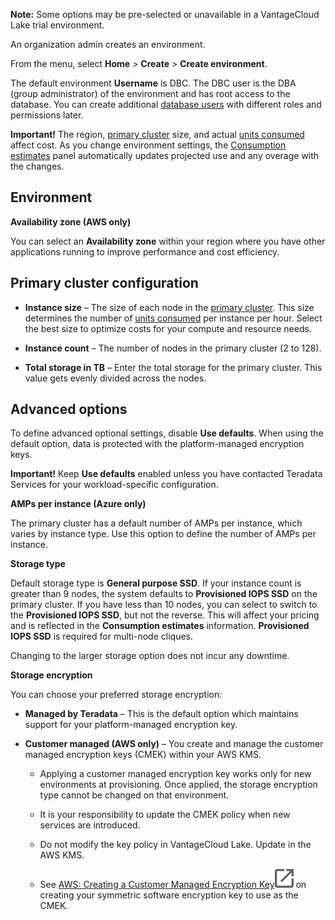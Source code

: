 **Note:** Some options may be pre-selected or unavailable in a VantageCloud Lake trial environment.

An organization admin creates an environment.

From the menu, select **Home** > **Create** > **Create environment**.

The default environment **Username** is DBC. The DBC user is the DBA (group administrator) of the environment and has root access to the database. You can create additional [database users](wxe1659392685092.md) with different roles and permissions later.

**Important!** The region, [primary cluster](isb1696461636881.md) size, and actual [units consumed](onj1682104977691.md) affect cost. As you change environment settings, the [Consumption estimates](aow1703107228725.md) panel automatically updates projected use and any overage with the changes.

## Environment


**Availability zone (AWS only)**

You can select an **Availability zone** within your region where you have other applications running to improve performance and cost efficiency.

## Primary cluster configuration


-   **Instance size** – The size of each node in the [primary cluster](nmr1658424425362.md). This size determines the number of [units consumed](tdv1682522711429.md) per instance per hour. Select the best size to optimize costs for your compute and resource needs.


-   **Instance count** – The number of nodes in the primary cluster (2 to 128).


-   **Total storage in TB** – Enter the total storage for the primary cluster. This value gets evenly divided across the nodes.


## Advanced options


To define advanced optional settings, disable **Use defaults**. When using the default option, data is protected with the platform-managed encryption keys.

**Important!** Keep **Use defaults** enabled unless you have contacted Teradata Services for your workload-specific configuration.

**AMPs per instance (Azure only)**

The primary cluster has a default number of AMPs per instance, which varies by instance type. Use this option to define the number of AMPs per instance.

**Storage type**

Default storage type is **General purpose SSD**. If your instance count is greater than 9 nodes, the system defaults to **Provisioned IOPS SSD** on the primary cluster. If you have less than 10 nodes, you can select to switch to the **Provisioned IOPS SSD**, but not the reverse. This will affect your pricing and is reflected in the **Consumption estimates** information. **Provisioned IOPS SSD** is required for multi-node cliques.

Changing to the larger storage option does not incur any downtime.

**Storage encryption**

You can choose your preferred storage encryption:

-   **Managed by Teradata** – This is the default option which maintains support for your platform-managed encryption key.


-   **Customer managed (AWS only)** – You create and manage the customer managed encryption keys (CMEK) within your AWS KMS.

    -   Applying a customer managed encryption key works only for new environments at provisioning. Once applied, the storage encryption type cannot be changed on that environment.


    -   It is your responsibility to update the CMEK policy when new services are introduced.


    -   Do not modify the key policy in VantageCloud Lake. Update in the AWS KMS.


    -   See [AWS: Creating a Customer Managed Encryption Key](https://docs.teradata.com/access/sources/dita/topic?dita:topicPath=qly1704828971494.dita)![External link](Images/pyn1722886689405.svg) on creating your symmetric software encryption key to use as the CMEK.


